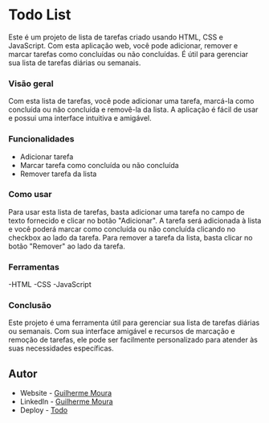 # Todo List
Este é um projeto de lista de tarefas criado usando HTML, CSS e JavaScript. Com esta aplicação web, você pode adicionar, remover e marcar tarefas como concluídas ou não concluídas. É útil para gerenciar sua lista de tarefas diárias ou semanais.

### Visão geral
Com esta lista de tarefas, você pode adicionar uma tarefa, marcá-la como concluída ou não concluída e removê-la da lista. A aplicação é fácil de usar e possui uma interface intuitiva e amigável.

### Funcionalidades
- Adicionar tarefa
- Marcar tarefa como concluída ou não concluída
- Remover tarefa da lista

### Como usar
Para usar esta lista de tarefas, basta adicionar uma tarefa no campo de texto fornecido e clicar no botão "Adicionar". A tarefa será adicionada à lista e você poderá marcar como concluída ou não concluída clicando no checkbox ao lado da tarefa. Para remover a tarefa da lista, basta clicar no botão "Remover" ao lado da tarefa.

### Ferramentas
-HTML
-CSS
-JavaScript
### Conclusão
Este projeto é uma ferramenta útil para gerenciar sua lista de tarefas diárias ou semanais. Com sua interface amigável e recursos de marcação e remoção de tarefas, ele pode ser facilmente personalizado para atender às suas necessidades específicas.

## Autor
- Website - <a href="https://github.com/guilhermemh" target="_blank">Guilherme Moura</a>
- LinkedIn - <a href="https://www.linkedin.com/in/guilhermemhenrique/" target="_blank">Guilherme Moura</a>
- Deploy - <a href="https://to-do-list-nine-black.vercel.app/" target="_blank">Todo</a>
